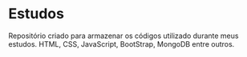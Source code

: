 # Estudos
Repositório criado para armazenar os códigos utilizado durante meus estudos. 
HTML, CSS, JavaScript, BootStrap, MongoDB entre outros.
